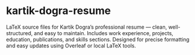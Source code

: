 # kartik-dogra-resume
LaTeX source files for Kartik Dogra’s professional resume — clean, well-structured, and easy to maintain. Includes work experience, projects, education, publications, and skills sections. Designed for precise formatting and easy updates using Overleaf or local LaTeX tools.
